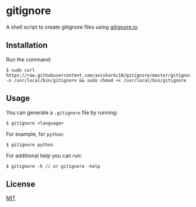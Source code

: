 # gitignore

A shell script to create gitignore files using [gitignore.io](gitignore.io).

## Installation

Run the command:

```
$ sudo curl https://raw.githubusercontent.com/aviskarkc10/gitignore/master/gitignore -o /usr/local/bin/gitignore && sudo chmod +x /usr/local/bin/gitignore
```

## Usage

You can generate a `.gitignore` file by running:

```
$ gitignore <language>
```

For example, for `python`:

```
$ gitignore python
```

For additional help you can run:

```
$ gitignore -h // or gitignore -help
```

## License

[MIT](LICENSE)
